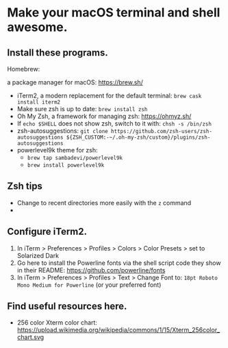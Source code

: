 # Make your macOS terminal and shell awesome.

## Install these programs.

Homebrew:

a package manager for macOS: https://brew.sh/

* iTerm2, a modern replacement for the default terminal: `brew cask install iterm2`
* Make sure zsh is up to date: `brew install zsh`
* Oh My Zsh, a framework for managing zsh: https://ohmyz.sh/
* If `echo $SHELL` does not show zsh, switch to it with: `chsh -s /bin/zsh`
* zsh-autosuggestions: `git clone https://github.com/zsh-users/zsh-autosuggestions ${ZSH_CUSTOM:-~/.oh-my-zsh/custom}/plugins/zsh-autosuggestions`
* powerlevel9k theme for zsh:
    * `brew tap sambadevi/powerlevel9k`
    * `brew install powerlevel9k`

## Zsh tips

* Change to recent directories more easily with the `z` command
* 

## Configure iTerm2.

1. In iTerm > Preferences > Profiles > Colors > Color Presets > set to Solarized Dark 
2. Go here to install the Powerline fonts via the shell script code they show in their README: https://github.com/powerline/fonts
3. In iTerm > Preferences > Profiles > Text > Change Font to: `18pt Roboto Mono Medium for Powerline` (or your preferred font)
    
## Find useful resources here.

* 256 color Xterm color chart: https://upload.wikimedia.org/wikipedia/commons/1/15/Xterm_256color_chart.svg
